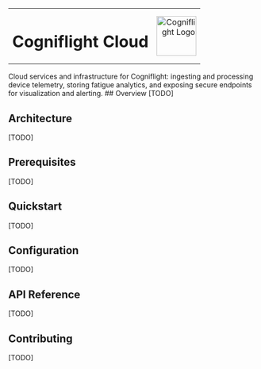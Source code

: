<table width="100%" border="0" cellpadding="0" cellspacing="0">
  <tr>
    <td align="left"><h1>Cogniflight Cloud</h1></td>
    <td align="right"><img src="assets/logo.png" alt="Cogniflight Logo" width="80" /></td>
  </tr>
</table>
Cloud services and infrastructure for Cogniflight: ingesting and processing device telemetry, storing fatigue analytics, and exposing secure endpoints for visualization and alerting.
## Overview
[TODO]

## Architecture
[TODO]

## Prerequisites
[TODO]

## Quickstart
[TODO]

## Configuration
[TODO]

## API Reference
[TODO]

## Contributing
[TODO]
